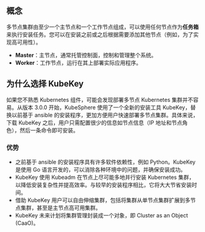 ## 概念

多节点集群由至少一个主节点和一个工作节点组成，可以使用任何节点作为**任务箱**来执行安装任务。您可以在安装之前或之后根据需要添加其他节点（例如，为了实现高可用性）。

- **Master**：主节点，通常托管控制面，控制和管理整个系统。
- **Worker**：工作节点，运行在其上部署实际应用程序。

## 为什么选择 KubeKey

如果您不熟悉 Kubernetes 组件，可能会发现部署多节点 Kubernetes 集群并不容易。从版本 3.0.0 开始，KubeSphere 使用了一个全新的安装工具 KubeKey，替换以前基于 ansible 的安装程序，更加方便用户快速部署多节点集群。具体来说，下载 KubeKey 之后，用户只需配置很少的信息如节点信息（IP 地址和节点角色），然后一条命令即可安装。

### 优势

- 之前基于 ansible 的安装程序具有许多软件依赖性，例如 Python。KubeKey 是使用 Go 语言开发的，可以消除各种环境中的问题，并确保安装成功。
- KubeKey 使用 Kubeadm 在节点上尽可能多地并行安装 Kubernetes 集群，以降低安装复杂性并提高效率。与较早的安装程序相比，它将大大节省安装时间。
- 借助 KubeKey 用户可以自由伸缩集群，包括将集群从单节点集群扩展到多节点集群，甚至是主节点高可用集群。
- KubeKey 未来计划将集群管理封装成一个对象，即 Cluster as an Object (CaaO)。